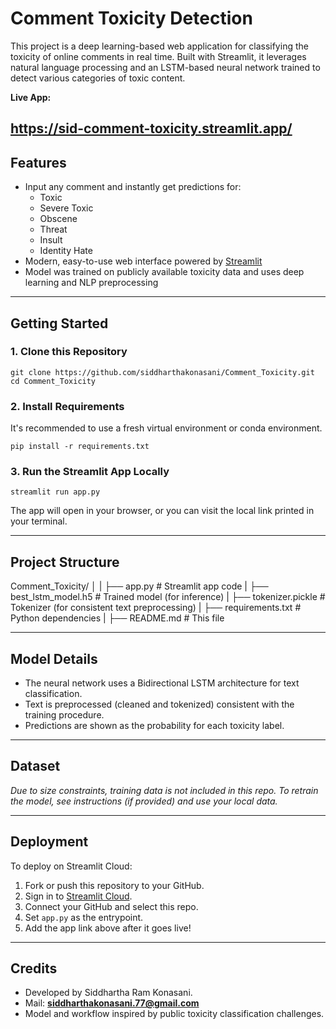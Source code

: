 # Comment Toxicity Detection

This project is a deep learning-based web application for classifying the toxicity of online comments in real time. Built with Streamlit, it leverages natural language processing and an LSTM-based neural network trained to detect various categories of toxic content.

**Live App:**  

https://sid-comment-toxicity.streamlit.app/
---

## Features

- Input any comment and instantly get predictions for:
  - Toxic
  - Severe Toxic
  - Obscene
  - Threat
  - Insult
  - Identity Hate
- Modern, easy-to-use web interface powered by [Streamlit](https://streamlit.io/)
- Model was trained on publicly available toxicity data and uses deep learning and NLP preprocessing

---

## Getting Started

### 1. Clone this Repository

```
git clone https://github.com/siddharthakonasani/Comment_Toxicity.git
cd Comment_Toxicity
```

### 2. Install Requirements

It's recommended to use a fresh virtual environment or conda environment.

```
pip install -r requirements.txt
```


### 3. Run the Streamlit App Locally
```
streamlit run app.py
```


The app will open in your browser, or you can visit the local link printed in your terminal.

---

## Project Structure

Comment_Toxicity/
│
|
├── app.py # Streamlit app code
|
├── best_lstm_model.h5 # Trained model (for inference)
|
├── tokenizer.pickle # Tokenizer (for consistent text preprocessing)
|
├── requirements.txt # Python dependencies
|
├── README.md # This file



---

## Model Details

- The neural network uses a Bidirectional LSTM architecture for text classification.
- Text is preprocessed (cleaned and tokenized) consistent with the training procedure.
- Predictions are shown as the probability for each toxicity label.

---

## Dataset

*Due to size constraints, training data is not included in this repo. To retrain the model, see instructions (if provided) and use your local data.*

---

## Deployment

To deploy on Streamlit Cloud:

1. Fork or push this repository to your GitHub.
2. Sign in to [Streamlit Cloud](https://streamlit.io/cloud).
3. Connect your GitHub and select this repo.
4. Set `app.py` as the entrypoint.  
5. Add the app link above after it goes live!

---

## Credits

- Developed by Siddhartha Ram Konasani. 
- Mail: **siddharthakonasani.77@gmail.com**
- Model and workflow inspired by public toxicity classification challenges.


